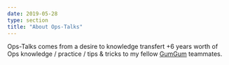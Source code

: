 ```yaml
---
date: 2019-05-28
type: section
title: "About Ops-Talks"
---
```


Ops-Talks comes from a desire to knowledge transfert +6 years worth of Ops knowledge / practice / tips & tricks to my fellow [GumGum](https://gumgum.com) teammates.

